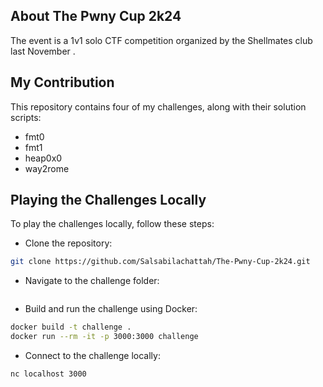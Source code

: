 ## About The Pwny Cup 2k24

The event is a 1v1 solo CTF competition organized by the Shellmates club last November .

## My Contribution

This repository contains four of my challenges, along with their solution scripts:

- fmt0
- fmt1
- heap0x0
- way2rome

## Playing the Challenges Locally

To play the challenges locally, follow these steps:

- Clone the repository:

```bash 
git clone https://github.com/Salsabilachattah/The-Pwny-Cup-2k24.git
```

- Navigate to the challenge folder:

```bash cd ./path/to/challenge
```

- Build and run the challenge using Docker:

```bash
docker build -t challenge .
docker run --rm -it -p 3000:3000 challenge
```

- Connect to the challenge locally:

```bash
nc localhost 3000
```
